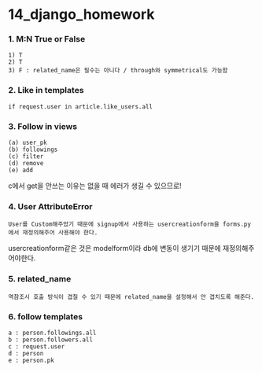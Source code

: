# 14_django_homework



### 1. M:N True or False

```
1) T
2) T
3) F : related_name은 필수는 아니다 / through와 symmetrical도 가능함 
```



### 2. Like in templates

```django
if request.user in article.like_users.all
```



### 3. Follow in views

```
(a) user_pk
(b) followings
(c) filter
(d) remove
(e) add
```

c에서 get을 안쓰는 이유는 없을 때 에러가 생길 수 있으므로!



### 4. User AttributeError

```
User를 Custom해주었기 때문에 signup에서 사용하는 usercreationform을 forms.py에서 재정의해주어 사용해야 한다. 
```

usercreationform같은 것은 modelform이라 db에 변동이 생기기 때문에 재정의해주어야한다. 

### 5. related_name

```
역참조시 호출 방식이 겹칠 수 있기 때문에 related_name을 설정해서 안 겹치도록 해준다. 
```



### 6. follow templates

```
a : person.followings.all
b : person.followers.all
c : request.user
d : person
e : person.pk
```

